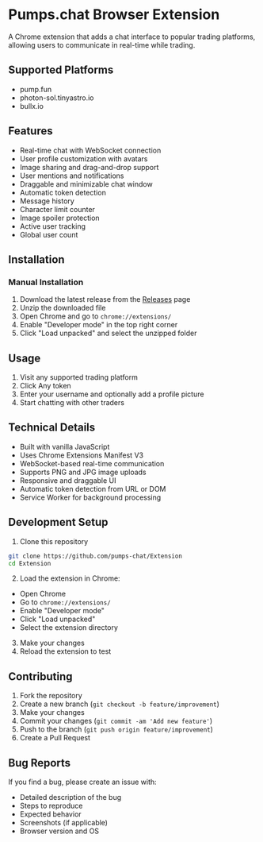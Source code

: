 # Pumps.chat Browser Extension

A Chrome extension that adds a chat interface to popular trading platforms, allowing users to communicate in real-time while trading.

## Supported Platforms
- pump.fun
- photon-sol.tinyastro.io
- bullx.io

## Features
- Real-time chat with WebSocket connection
- User profile customization with avatars
- Image sharing and drag-and-drop support
- User mentions and notifications
- Draggable and minimizable chat window
- Automatic token detection
- Message history
- Character limit counter
- Image spoiler protection
- Active user tracking
- Global user count

## Installation

### Manual Installation
1. Download the latest release from the [Releases](../../releases) page
2. Unzip the downloaded file
3. Open Chrome and go to `chrome://extensions/`
4. Enable "Developer mode" in the top right corner
5. Click "Load unpacked" and select the unzipped folder

## Usage
1. Visit any supported trading platform
2. Click Any token
3. Enter your username and optionally add a profile picture
4. Start chatting with other traders

## Technical Details
- Built with vanilla JavaScript
- Uses Chrome Extensions Manifest V3
- WebSocket-based real-time communication
- Supports PNG and JPG image uploads
- Responsive and draggable UI
- Automatic token detection from URL or DOM
- Service Worker for background processing

## Development Setup
1. Clone this repository
```bash
git clone https://github.com/pumps-chat/Extension
cd Extension
```

2. Load the extension in Chrome:
- Open Chrome
- Go to `chrome://extensions/`
- Enable "Developer mode"
- Click "Load unpacked"
- Select the extension directory

3. Make your changes
4. Reload the extension to test

## Contributing
1. Fork the repository
2. Create a new branch (`git checkout -b feature/improvement`)
3. Make your changes
4. Commit your changes (`git commit -am 'Add new feature'`)
5. Push to the branch (`git push origin feature/improvement`)
6. Create a Pull Request

## Bug Reports
If you find a bug, please create an issue with:
- Detailed description of the bug
- Steps to reproduce
- Expected behavior
- Screenshots (if applicable)
- Browser version and OS
